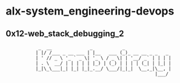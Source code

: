 # alx-system_engineering-devops

## 0x12-web_stack_debugging_2

                _  __              _           _                 
               | |/ /___ _ __ ___ | |__   ___ (_)_ __ __ _ _   _ 
               | ' // _ \ '_ ` _ \| '_ \ / _ \| | '__/ _` | | | |
               | . \  __/ | | | | | |_) | (_) | | | | (_| | |_| |
               |_|\_\___|_| |_| |_|_.__/ \___/|_|_|  \__,_|\__, |
                                                           |___/ 

